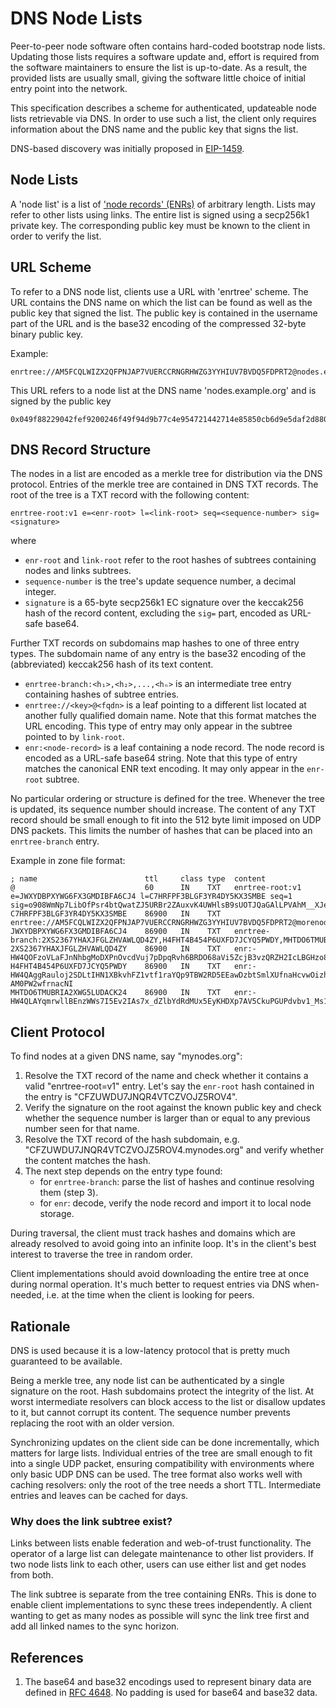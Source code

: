 # DNS Node Lists

Peer-to-peer node software often contains hard-coded bootstrap node lists. Updating those
lists requires a software update and, effort is required from the software maintainers to
ensure the list is up-to-date. As a result, the provided lists are usually small, giving
the software little choice of initial entry point into the network.

This specification describes a scheme for authenticated, updateable node lists retrievable
via DNS. In order to use such a list, the client only requires information about the DNS
name and the public key that signs the list.

DNS-based discovery was initially proposed in [EIP-1459].

## Node Lists

A 'node list' is a list of ['node records' (ENRs)](./enr.md) of arbitrary length. Lists
may refer to other lists using links. The entire list is signed using a secp256k1 private
key. The corresponding public key must be known to the client in order to verify the list.

## URL Scheme

To refer to a DNS node list, clients use a URL with 'enrtree' scheme. The URL contains the
DNS name on which the list can be found as well as the public key that signed the list.
The public key is contained in the username part of the URL and is the base32 encoding of
the compressed 32-byte binary public key.

Example:

    enrtree://AM5FCQLWIZX2QFPNJAP7VUERCCRNGRHWZG3YYHIUV7BVDQ5FDPRT2@nodes.example.org

This URL refers to a node list at the DNS name 'nodes.example.org' and is signed by the
public key

    0x049f88229042fef9200246f49f94d9b77c4e954721442714e85850cb6d9e5daf2d880ea0e53cb3ac1a75f9923c2726a4f941f7d326781baa6380754a360de5c2b6

## DNS Record Structure

The nodes in a list are encoded as a merkle tree for distribution via the DNS protocol.
Entries of the merkle tree are contained in DNS TXT records. The root of the tree is a TXT
record with the following content:

    enrtree-root:v1 e=<enr-root> l=<link-root> seq=<sequence-number> sig=<signature>

where

- `enr-root` and `link-root` refer to the root hashes of subtrees containing nodes and
  links subtrees.
- `sequence-number` is the tree's update sequence number, a decimal integer.
- `signature` is a 65-byte secp256k1 EC signature over the keccak256 hash of the record
  content, excluding the `sig=` part, encoded as URL-safe base64.

Further TXT records on subdomains map hashes to one of three entry types. The subdomain
name of any entry is the base32 encoding of the (abbreviated) keccak256 hash of its text
content.

- `enrtree-branch:<h₁>,<h₂>,...,<hₙ>` is an intermediate tree entry containing hashes of
  subtree entries.
- `enrtree://<key>@<fqdn>` is a leaf pointing to a different list located at another fully
  qualified domain name. Note that this format matches the URL encoding. This type of
  entry may only appear in the subtree pointed to by `link-root`.
- `enr:<node-record>` is a leaf containing a node record. The node record is encoded as a
  URL-safe base64 string. Note that this type of entry matches the canonical ENR text
  encoding. It may only appear in the `enr-root` subtree.

No particular ordering or structure is defined for the tree. Whenever the tree is updated,
its sequence number should increase. The content of any TXT record should be small enough
to fit into the 512 byte limit imposed on UDP DNS packets. This limits the number of
hashes that can be placed into an `enrtree-branch` entry.

Example in zone file format:

    ; name                        ttl     class type  content
    @                             60      IN    TXT   enrtree-root:v1 e=JWXYDBPXYWG6FX3GMDIBFA6CJ4 l=C7HRFPF3BLGF3YR4DY5KX3SMBE seq=1 sig=o908WmNp7LibOfPsr4btQwatZJ5URBr2ZAuxvK4UWHlsB9sUOTJQaGAlLPVAhM__XJesCHxLISo94z5Z2a463gA
    C7HRFPF3BLGF3YR4DY5KX3SMBE    86900   IN    TXT   enrtree://AM5FCQLWIZX2QFPNJAP7VUERCCRNGRHWZG3YYHIUV7BVDQ5FDPRT2@morenodes.example.org
    JWXYDBPXYWG6FX3GMDIBFA6CJ4    86900   IN    TXT   enrtree-branch:2XS2367YHAXJFGLZHVAWLQD4ZY,H4FHT4B454P6UXFD7JCYQ5PWDY,MHTDO6TMUBRIA2XWG5LUDACK24
    2XS2367YHAXJFGLZHVAWLQD4ZY    86900   IN    TXT   enr:-HW4QOFzoVLaFJnNhbgMoDXPnOvcdVuj7pDpqRvh6BRDO68aVi5ZcjB3vzQRZH2IcLBGHzo8uUN3snqmgTiE56CH3AMBgmlkgnY0iXNlY3AyNTZrMaECC2_24YYkYHEgdzxlSNKQEnHhuNAbNlMlWJxrJxbAFvA
    H4FHT4B454P6UXFD7JCYQ5PWDY    86900   IN    TXT   enr:-HW4QAggRauloj2SDLtIHN1XBkvhFZ1vtf1raYQp9TBW2RD5EEawDzbtSmlXUfnaHcvwOizhVYLtr7e6vw7NAf6mTuoCgmlkgnY0iXNlY3AyNTZrMaECjrXI8TLNXU0f8cthpAMxEshUyQlK-AM0PW2wfrnacNI
    MHTDO6TMUBRIA2XWG5LUDACK24    86900   IN    TXT   enr:-HW4QLAYqmrwllBEnzWWs7I5Ev2IAs7x_dZlbYdRdMUx5EyKHDXp7AV5CkuPGUPdvbv1_Ms1CPfhcGCvSElSosZmyoqAgmlkgnY0iXNlY3AyNTZrMaECriawHKWdDRk2xeZkrOXBQ0dfMFLHY4eENZwdufn1S1o

## Client Protocol

To find nodes at a given DNS name, say "mynodes.org":

1. Resolve the TXT record of the name and check whether it contains a valid
   "enrtree-root=v1" entry. Let's say the `enr-root` hash contained in the entry is
   "CFZUWDU7JNQR4VTCZVOJZ5ROV4".
2. Verify the signature on the root against the known public key and check whether the
   sequence number is larger than or equal to any previous number seen for that name.
3. Resolve the TXT record of the hash subdomain, e.g.
   "CFZUWDU7JNQR4VTCZVOJZ5ROV4.mynodes.org" and verify whether the content matches the
   hash.
4. The next step depends on the entry type found:
   - for `enrtree-branch`: parse the list of hashes and continue resolving them (step 3).
   - for `enr`: decode, verify the node record and import it to local node storage.

During traversal, the client must track hashes and domains which are already resolved to
avoid going into an infinite loop. It's in the client's best interest to traverse the tree
in random order.

Client implementations should avoid downloading the entire tree at once during normal
operation. It's much better to request entries via DNS when-needed, i.e. at the time when
the client is looking for peers.

## Rationale

DNS is used because it is a low-latency protocol that is pretty much guaranteed to be
available.

Being a merkle tree, any node list can be authenticated by a single signature on the root.
Hash subdomains protect the integrity of the list. At worst intermediate resolvers can
block access to the list or disallow updates to it, but cannot corrupt its content. The
sequence number prevents replacing the root with an older version.

Synchronizing updates on the client side can be done incrementally, which matters for
large lists. Individual entries of the tree are small enough to fit into a single UDP
packet, ensuring compatibility with environments where only basic UDP DNS can be used. The
tree format also works well with caching resolvers: only the root of the tree needs a
short TTL. Intermediate entries and leaves can be cached for days.

### Why does the link subtree exist?

Links between lists enable federation and web-of-trust functionality. The operator of a
large list can delegate maintenance to other list providers. If two node lists link to
each other, users can use either list and get nodes from both.

The link subtree is separate from the tree containing ENRs. This is done to enable client
implementations to sync these trees independently. A client wanting to get as many nodes
as possible will sync the link tree first and add all linked names to the sync horizon.

## References

1. The base64 and base32 encodings used to represent binary data are defined in [RFC
   4648]. No padding is used for base64 and base32 data.

[EIP-1459]: https://eips.ethereum.org/EIPS/EIP-1459
[RFC 4648]: https://tools.ietf.org/html/rfc4648
